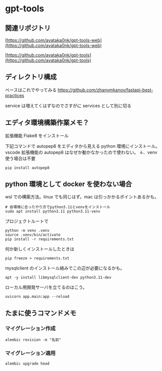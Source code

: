 # gpt-tools

## 関連リポジトリ

[https://github.com/ayataka0nk/gpt-tools-web](https://github.com/ayataka0nk/gpt-tools-web)

[https://github.com/ayataka0nk/gpt-tools](https://github.com/ayataka0nk/gpt-tools)

## ディレクトリ構成

ベースはこれでやってみる
https://github.com/zhanymkanov/fastapi-best-practices

service は増えてくはずなのでさすがに services として別に切る

## エディタ環境構築作業メモ？

拡張機能 Flake8 をインストール

下記コマンドで autopep8 をエディタから見える python 環境にインストール。vscode 拡張機能の autopep8 はなぜか動かなかったので使わない。
↓、venv 使う場合は不要

```
pip install autopep8
```

## python 環境として docker を使わない場合

wsl での構築方法。linux でも同じはず。mac は引っかかるポイントあるかも。

```
# 自環境に合ったやり方でpython3.11とvenvをインストール
sudo apt install python3.11 python3.11-venv
```

プロジェクトルートで

```
python -m venv .venv
source .venv/bin/activate
pip install -r requirements.txt
```

何か新しくインストールしたときは

```
pip freeze > requirements.txt
```

mysqlclient のインストール絡みでこの辺が必要になるかも。

```
apt -y install libmysqlclient-dev python3.11-dev
```

ローカル用開発サーバを立てるのはこう。

```
uvicorn app.main:app --reload
```

## たまに使うコマンドメモ

### マイグレーション作成

```
alembic revision -m "名前"
```

### マイグレーション適用

```
alembic upgrade head
```
